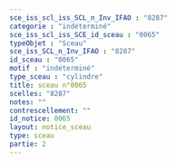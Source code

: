 ```yaml
---
sce_iss_scl_iss_SCL_n_Inv_IFAO : "8287"
categorie : "indéterminé"
sce_iss_scl_iss_SCE_id_sceau : "0065"
typeObjet : "Sceau"
sce_iss_SCL_n_Inv_IFAO : "8287"
id_sceau : "0065"
motif : "indéterminé"
type_sceau : "cylindre"
title: sceau n°0065
scelles: "8287"
notes: ""
contrescellement: ""
id_notice: 0065
layout: notice_sceau
type: sceau
partie: 2
---
```

